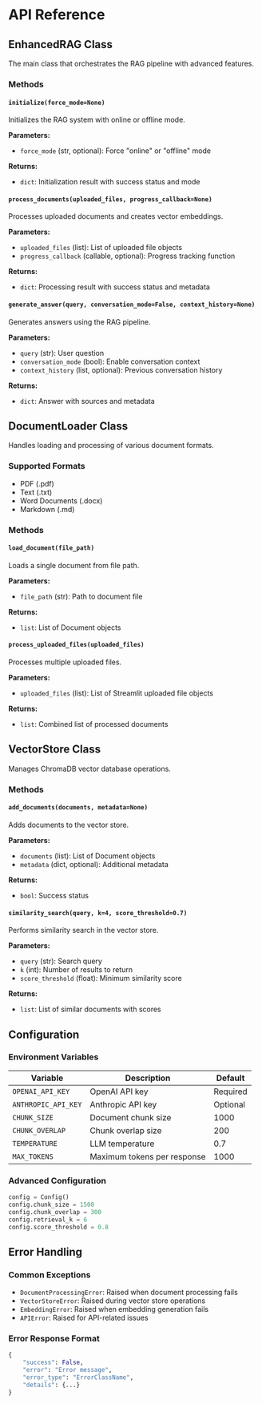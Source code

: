 # API Reference

## EnhancedRAG Class

The main class that orchestrates the RAG pipeline with advanced features.

### Methods

#### `initialize(force_mode=None)`
Initializes the RAG system with online or offline mode.

**Parameters:**
- `force_mode` (str, optional): Force "online" or "offline" mode

**Returns:**
- `dict`: Initialization result with success status and mode

#### `process_documents(uploaded_files, progress_callback=None)`
Processes uploaded documents and creates vector embeddings.

**Parameters:**
- `uploaded_files` (list): List of uploaded file objects
- `progress_callback` (callable, optional): Progress tracking function

**Returns:**
- `dict`: Processing result with success status and metadata

#### `generate_answer(query, conversation_mode=False, context_history=None)`
Generates answers using the RAG pipeline.

**Parameters:**
- `query` (str): User question
- `conversation_mode` (bool): Enable conversation context
- `context_history` (list, optional): Previous conversation history

**Returns:**
- `dict`: Answer with sources and metadata

## DocumentLoader Class

Handles loading and processing of various document formats.

### Supported Formats
- PDF (.pdf)
- Text (.txt)
- Word Documents (.docx)
- Markdown (.md)

### Methods

#### `load_document(file_path)`
Loads a single document from file path.

**Parameters:**
- `file_path` (str): Path to document file

**Returns:**
- `list`: List of Document objects

#### `process_uploaded_files(uploaded_files)`
Processes multiple uploaded files.

**Parameters:**
- `uploaded_files` (list): List of Streamlit uploaded file objects

**Returns:**
- `list`: Combined list of processed documents

## VectorStore Class

Manages ChromaDB vector database operations.

### Methods

#### `add_documents(documents, metadata=None)`
Adds documents to the vector store.

**Parameters:**
- `documents` (list): List of Document objects
- `metadata` (dict, optional): Additional metadata

**Returns:**
- `bool`: Success status

#### `similarity_search(query, k=4, score_threshold=0.7)`
Performs similarity search in the vector store.

**Parameters:**
- `query` (str): Search query
- `k` (int): Number of results to return
- `score_threshold` (float): Minimum similarity score

**Returns:**
- `list`: List of similar documents with scores

## Configuration

### Environment Variables

| Variable | Description | Default |
|----------|-------------|---------|
| `OPENAI_API_KEY` | OpenAI API key | Required |
| `ANTHROPIC_API_KEY` | Anthropic API key | Optional |
| `CHUNK_SIZE` | Document chunk size | 1000 |
| `CHUNK_OVERLAP` | Chunk overlap size | 200 |
| `TEMPERATURE` | LLM temperature | 0.7 |
| `MAX_TOKENS` | Maximum tokens per response | 1000 |

### Advanced Configuration

```python
config = Config()
config.chunk_size = 1500
config.chunk_overlap = 300
config.retrieval_k = 6
config.score_threshold = 0.8
```

## Error Handling

### Common Exceptions

- `DocumentProcessingError`: Raised when document processing fails
- `VectorStoreError`: Raised during vector store operations
- `EmbeddingError`: Raised when embedding generation fails
- `APIError`: Raised for API-related issues

### Error Response Format

```python
{
    "success": False,
    "error": "Error message",
    "error_type": "ErrorClassName",
    "details": {...}
}
```